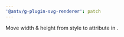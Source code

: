 ```yaml
---
'@antv/g-plugin-svg-renderer': patch
---
```


Move width & height from style to attribute in <foreignObject>.
